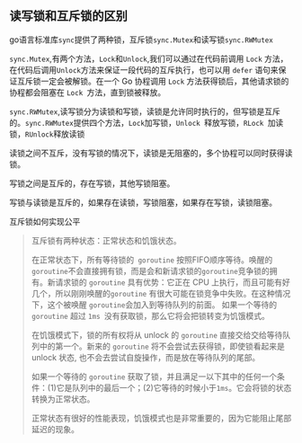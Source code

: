 ## 读写锁和互斥锁的区别

go语言标准库`sync`提供了两种锁，互斥锁`sync.Mutex`和读写锁`sync.RWMutex`

`sync.Mutex`,有两个方法，`Lock`和`Unlock`,我们可以通过在代码前调用 `Lock` 方法，在代码后调用` Unlock `方法来保证一段代码的互斥执行，也可以用 `defer` 语句来保证互斥锁一定会被解锁。在一个 Go 协程调用 `Lock` 方法获得锁后，其他请求锁的协程都会阻塞在 `Lock `方法，直到锁被释放。

`sync.RWMutex`,读写锁分为读锁和写锁，读锁是允许同时执行的，但写锁是互斥的。`sync.RWMutex`提供四个方法，`Lock`加写锁，`Unlock `释放写锁，`RLock `加读锁，`RUnlock`释放读锁

读锁之间不互斥，没有写锁的情况下，读锁是无阻塞的，多个协程可以同时获得读锁。

写锁之间是互斥的，存在写锁，其他写锁阻塞。

写锁与读锁是互斥的，如果存在读锁，写锁阻塞，如果存在写锁，读锁阻塞。

互斥锁如何实现公平

> 互斥锁有两种状态：正常状态和饥饿状态。
>
> 在正常状态下，所有等待锁的` goroutine` 按照FIFO顺序等待。唤醒的` goroutine `不会直接拥有锁，而是会和新请求锁的` goroutine `竞争锁的拥有。新请求锁的 `goroutine` 具有优势：它正在 CPU 上执行，而且可能有好几个，所以刚刚唤醒的`goroutine` 有很大可能在锁竞争中失败。在这种情况下，这个被唤醒 `goroutine`会加入到等待队列的前面。 如果一个等待的 `goroutine` 超过 `1ms `没有获取锁，那么它将会把锁转变为饥饿模式。
>
> 在饥饿模式下，锁的所有权将从 unlock 的 `goroutine` 直接交给交给等待队列中的第一个。新来的 `goroutine` 将不会尝试去获得锁，即使锁看起来是 unlock 状态, 也不会去尝试自旋操作，而是放在等待队列的尾部。
>
> 如果一个等待的 `goroutine` 获取了锁，并且满足一以下其中的任何一个条件：(1)它是队列中的最后一个；(2)它等待的时候小于`1ms`。它会将锁的状态转换为正常状态。
>
> 正常状态有很好的性能表现，饥饿模式也是非常重要的，因为它能阻止尾部延迟的现象。















